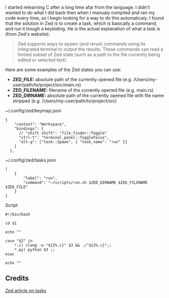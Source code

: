 I started relearning C after a long time afar from the language. I didn't wanted to do what I did back then when I manualy compiled and ran my code every time, so I begin looking for a way to do this automaticaly. I found that the solution in Zed is to create a task, which is basically a command, and run it trough a keybiding. He is the actual explanation of what a task is (from Zed's website):

> Zed supports ways to spawn (and rerun) commands using its integrated terminal to output the results. These commands can read a limited subset of Zed state (such as a path to the file currently being edited or selected text).

Here are some examples of the Zed states you can use:

- **ZED_FILE:** absolute path of the currently opened file (e.g. /Users/my-user/path/to/project/src/main.rs)
- **ZED_FILENAME:** filename of the currently opened file (e.g. main.rs)
- **ZED_DIRNAME:** absolute path of the currently opened file with file name stripped (e.g. /Users/my-user/path/to/project/src)

~/.config/zed/keymap.json

```
{
    "context": "Workspace",
    "bindings": {
      // "shift shift": "file_finder::Toggle"
      "ctrl-t": "terminal_panel::ToggleFocus",
      "alt-g": ["task::Spawn", { "task_name": "run" }]
    }
  },
```

~/.config/zed/tasks.json

```
[
	{
		"label": "run",
		"command": "~/scripts/run.sh $ZED_DIRNAME $ZED_FILENAME $ZED_FILE"
	}
]
```

Script

```
#!/bin/bash

cd $1

echo ""

case "$2" in
    *.c) clang -o "${2%.c}" $3 && ./"${2%.c}";;
    *.py) python $3 ;;
esac

echo ""
```

## Credits
[Zed article on tasks](https://zed.dev/docs/tasks)
